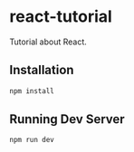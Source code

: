 # react-tutorial
Tutorial about React.
## Installation
```bash
npm install
```
## Running Dev Server

```bash
npm run dev
```